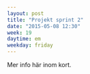 ```yaml
---
layout: post
title: "Projekt sprint 2"
date: "2015-05-08 12:30"
week: 19
daytime: em
weekday: friday
---
```


Mer info här inom kort.
